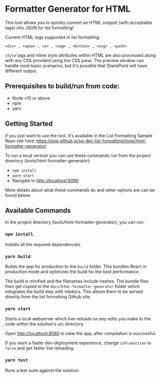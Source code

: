 # Formatter Generator for HTML

This tool allows you to quickly convert an HTML snippet (with acceptable tags) into JSON for list formatting!

Current HTML tags supported in list formatting:

```
<div> , <span> , <a> , <img> , <button> , <svg> , <path>
```

`style` tags and inline style attributes within HTML are also processed along with any CSS provided using the CSS pane. The preview window can handle most basic scenarios, but it's possible that SharePoint will have different output.

## Prerequisites to build/run from code:

 - Node v10 or above
 - npm
 - yarn

## Getting Started

If you just want to use the tool, it's available in the List Formatting Sample Repo site here: https://pnp.github.io/sp-dev-list-formatting/tools/html-formatter-generator/

To run a local version you can use these commands run from the project directory (tools/html-formatter-generator):

- `npm install`
- `yarn start`
- Navigate to [http://localhost:8080](http://localhost:8080)

More details about what these commands do and other options are can be found below.

## Available Commands

In the project directory (tools/html-formatter-generator), you can run:

### `npm install`

Installs all the required dependencies.

### `yarn build`

Builds the app for production to the `build` folder. This bundles React in production mode and optimizes the build for the best performance.

The build is minified and the filenames include hashes. The bundle files then get copied to the `docs/html-formatter-generator` folder which integrates the build step with mkdocs. This allows them to be served directly from the list formatting Github site.

### `yarn start`

Starts a local webserver which live-reloads on any edits you make to the code within the solution's src directory.

Open [http://localhost:8080](http://localhost:8080) to view the app, after compilation is successful.

If you want a faster dev-deployment experience, change `isProduction` to `false` and get faster live reloading.

### `yarn test`

Runs a test suite against the solution.